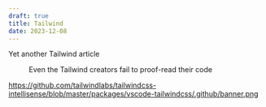 ```yaml
---
draft: true
title: Tailwind
date: 2023-12-08
---
```


<script context="module">
  import banner from './banner.png?enhanced&w=1568;784';
  export { banner };
</script>

Yet another Tailwind article

<figure>
<enhanced:img src={banner} alt="Tailwind for VSCode project banner with inconsistencies circled" />
<figcaption>Even the Tailwind creators fail to proof-read their code</figcaption>
</figure>

https://github.com/tailwindlabs/tailwindcss-intellisense/blob/master/packages/vscode-tailwindcss/.github/banner.png
